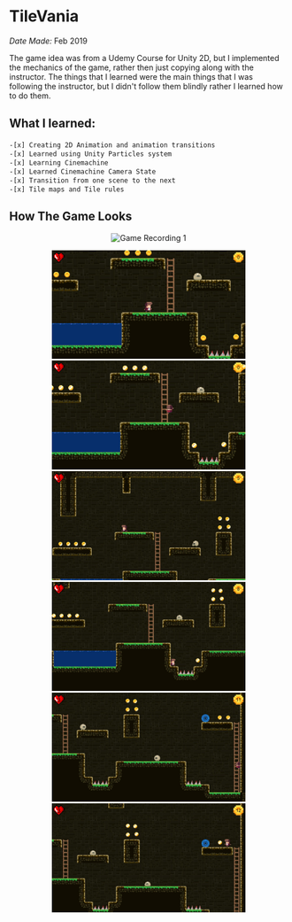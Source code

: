 # TileVania
*Date Made:* Feb 2019

The game idea was from a Udemy Course for Unity 2D, but I implemented the mechanics of the game, rather then just copying along with the instructor. The things that I learned were the main things that I was following the instructor, but I didn't follow them blindly rather I learned how to do them.

## What I learned:
	-[x] Creating 2D Animation and animation transitions
	-[x] Learned using Unity Particles system
	-[x] Learning Cinemachine
	-[x] Learned Cinemachine Camera State
	-[x] Transition from one scene to the next
	-[x] Tile maps and Tile rules
	
## How The Game Looks

<p align="center">
   <img src="https://github.com/bolagadalla/TileVania/blob/main/Screenshots/Screenrecording_1.gif?raw=true" width="350" title="Game Recording 1">
</p>

<p align="center">
   <img src="https://github.com/bolagadalla/TileVania/blob/main/Screenshots/Screenshot_1.jpg?raw=true" width="350" title="Game Screenshot 1">
   <img src="https://github.com/bolagadalla/TileVania/blob/main/Screenshots/Screenshot_2.jpg?raw=true" width="350" title="Game Screenshot 2">
   <img src="https://github.com/bolagadalla/TileVania/blob/main/Screenshots/Screenshot_3.jpg?raw=true" width="350" title="Game Screenshot 3">
   <img src="https://github.com/bolagadalla/TileVania/blob/main/Screenshots/Screenshot_4.jpg?raw=true" width="350" title="Game Screenshot 4">
   <img src="https://github.com/bolagadalla/TileVania/blob/main/Screenshots/Screenshot_5.jpg?raw=true" width="350" title="Game Screenshot 5">
   <img src="https://github.com/bolagadalla/TileVania/blob/main/Screenshots/Screenshot_6.jpg?raw=true" width="350" title="Game Screenshot 6">
</p>